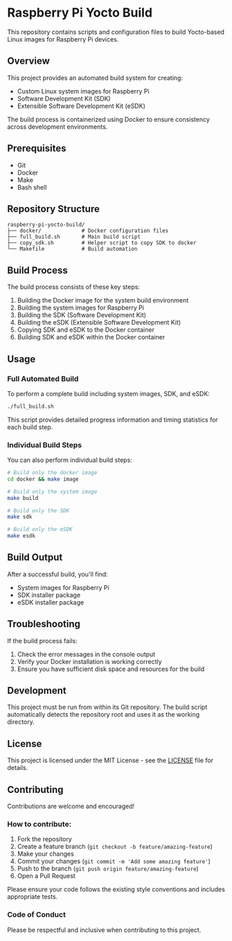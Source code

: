 # Raspberry Pi Yocto Build

This repository contains scripts and configuration files to build Yocto-based Linux images for Raspberry Pi devices.

## Overview

This project provides an automated build system for creating:
- Custom Linux system images for Raspberry Pi
- Software Development Kit (SDK)
- Extensible Software Development Kit (eSDK)

The build process is containerized using Docker to ensure consistency across development environments.

## Prerequisites

- Git
- Docker
- Make
- Bash shell

## Repository Structure

```
raspberry-pi-yocto-build/
├── docker/             # Docker configuration files
├── full_build.sh       # Main build script
├── copy_sdk.sh         # Helper script to copy SDK to docker
└── Makefile            # Build automation
```

## Build Process

The build process consists of these key steps:

1. Building the Docker image for the system build environment
2. Building the system images for Raspberry Pi
3. Building the SDK (Software Development Kit)
4. Building the eSDK (Extensible Software Development Kit)
5. Copying SDK and eSDK to the Docker container
6. Building SDK and eSDK within the Docker container

## Usage

### Full Automated Build

To perform a complete build including system images, SDK, and eSDK:

```bash
./full_build.sh
```

This script provides detailed progress information and timing statistics for each build step.

### Individual Build Steps

You can also perform individual build steps:

```bash
# Build only the docker image
cd docker && make image

# Build only the system image
make build

# Build only the SDK
make sdk

# Build only the eSDK
make esdk
```

## Build Output

After a successful build, you'll find:
- System images for Raspberry Pi
- SDK installer package
- eSDK installer package

## Troubleshooting

If the build process fails:
1. Check the error messages in the console output
2. Verify your Docker installation is working correctly
3. Ensure you have sufficient disk space and resources for the build

## Development

This project must be run from within its Git repository. The build script automatically detects the repository root and uses it as the working directory.

## License

This project is licensed under the MIT License - see the [LICENSE](LICENSE) file for details.

## Contributing

Contributions are welcome and encouraged!

### How to contribute:

1. Fork the repository
2. Create a feature branch (`git checkout -b feature/amazing-feature`)
3. Make your changes
4. Commit your changes (`git commit -m 'Add some amazing feature'`)
5. Push to the branch (`git push origin feature/amazing-feature`)
6. Open a Pull Request

Please ensure your code follows the existing style conventions and includes appropriate tests.

### Code of Conduct

Please be respectful and inclusive when contributing to this project.

